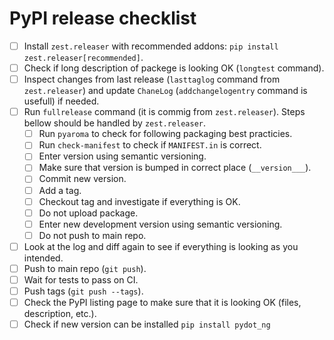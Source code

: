 # PyPI release checklist

 - [ ] Install `zest.releaser` with recommended addons: `pip install zest.releaser[recommended]`.
 - [ ] Check if long description of packege is looking OK (`longtest` command).
 - [ ] Inspect changes from last release (`lasttaglog` command from `zest.releaser`) and update `ChaneLog` (`addchangelogentry` command is usefull) if needed.
 - [ ] Run `fullrelease` command (it is commig from `zest.releaser`). Steps bellow should be handled by `zest.releaser`.
   - [ ] Run `pyaroma` to check for following packaging best practicies.
   - [ ] Run `check-manifest` to check if `MANIFEST.in` is correct.
   - [ ] Enter version using semantic versioning.
   - [ ] Make sure that version is bumped in correct place (`__version___`).
   - [ ] Commit new version.
   - [ ] Add a tag.
   - [ ] Checkout tag and investigate if everything is OK.
   - [ ] Do not upload package.
   - [ ] Enter new development version using semantic versioning.
   - [ ] Do not push to main repo.
 - [ ] Look at the log and diff again to see if everything is looking as you intended.
 - [ ] Push to main repo (`git push`).
 - [ ] Wait for tests to pass on CI.
 - [ ] Push tags (`git push --tags`).
 - [ ] Check the PyPI listing page to make sure that it is looking OK (files, description, etc.).
 - [ ] Check if new version can be installed `pip install pydot_ng`
